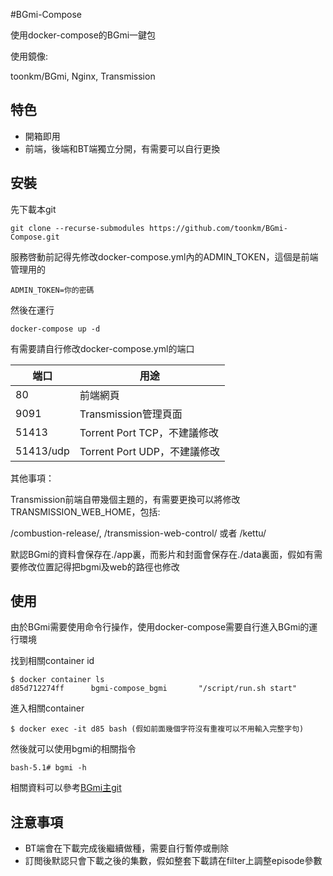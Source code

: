 #BGmi-Compose

使用docker-compose的BGmi一鍵包

使用鏡像:

toonkm/BGmi, Nginx, Transmission

## 特色

 - 開箱即用
 - 前端，後端和BT端獨立分開，有需要可以自行更換

## 安裝

先下載本git

```
git clone --recurse-submodules https://github.com/toonkm/BGmi-Compose.git
```

服務啓動前記得先修改docker-compose.yml內的ADMIN_TOKEN，這個是前端管理用的

```
ADMIN_TOKEN=你的密碼
```

然後在運行
```
docker-compose up -d
```

有需要請自行修改docker-compose.yml的端口

|端口|用途|
|---|---|
|80|前端網頁|
|9091|Transmission管理頁面|
|51413|Torrent Port TCP，不建議修改|
|51413/udp|Torrent Port UDP，不建議修改|

其他事項：

Transmission前端自帶幾個主題的，有需要更換可以將修改TRANSMISSION_WEB_HOME，包括:

/combustion-release/, /transmission-web-control/ 或者 /kettu/

默認BGmi的資料會保存在./app裏，而影片和封面會保存在./data裏面，假如有需要修改位置記得把bgmi及web的路徑也修改

## 使用

由於BGmi需要使用命令行操作，使用docker-compose需要自行進入BGmi的運行環境

找到相關container id
```
$ docker container ls
d85d712274ff      bgmi-compose_bgmi       "/script/run.sh start"
```

進入相關container
```
$ docker exec -it d85 bash (假如前面幾個字符沒有重複可以不用輸入完整字句)
```

然後就可以使用bgmi的相關指令
```
bash-5.1# bgmi -h
```

相關資料可以參考[BGmi主git](https://github.com/BGmi/BGmi/blob/master/README.cn.md#使用)

## 注意事項

 - BT端會在下載完成後繼續做種，需要自行暫停或刪除
 - 訂閲後默認只會下載之後的集數，假如整套下載請在filter上調整episode參數
